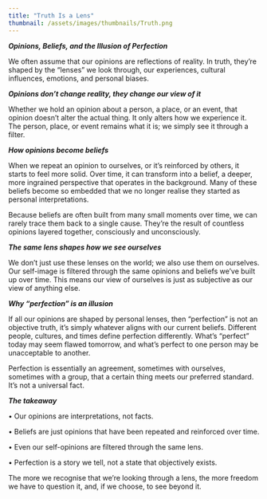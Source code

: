 ```yaml
---
title: "Truth Is a Lens"
thumbnail: /assets/images/thumbnails/Truth.png
---
```


***Opinions, Beliefs, and the Illusion of Perfection***

We often assume that our opinions are reflections of reality. In truth, they’re shaped by the “lenses” we look through, our experiences, cultural influences, emotions, and personal biases.

***Opinions don’t change reality, they change our view of it***

Whether we hold an opinion about a person, a place, or an event, that opinion doesn’t alter the actual thing. It only alters how we experience it. The person, place, or event remains what it is; we simply see it through a filter.

***How opinions become beliefs***

When we repeat an opinion to ourselves, or it’s reinforced by others, it starts to feel more solid. Over time, it can transform into a belief, a deeper, more ingrained perspective that operates in the background. Many of these beliefs become so embedded that we no longer realise they started as personal interpretations.

Because beliefs are often built from many small moments over time, we can rarely trace them back to a single cause. They’re the result of countless opinions layered together, consciously and unconsciously.

***The same lens shapes how we see ourselves***

We don’t just use these lenses on the world; we also use them on ourselves. Our self-image is filtered through the same opinions and beliefs we’ve built up over time. This means our view of ourselves is just as subjective as our view of anything else.

***Why “perfection” is an illusion***

If all our opinions are shaped by personal lenses, then “perfection” is not an objective truth, it’s simply whatever aligns with our current beliefs. Different people, cultures, and times define perfection differently. What’s “perfect” today may seem flawed tomorrow, and what’s perfect to one person may be unacceptable to another.

Perfection is essentially an agreement, sometimes with ourselves, sometimes with a group, that a certain thing meets our preferred standard. It’s not a universal fact.

***The takeaway***

•	Our opinions are interpretations, not facts.

•	Beliefs are just opinions that have been repeated and reinforced over time.

•	Even our self-opinions are filtered through the same lens.

•	Perfection is a story we tell, not a state that objectively exists.

The more we recognise that we’re looking through a lens, the more freedom we have to question it, and, if we choose, to see beyond it.
